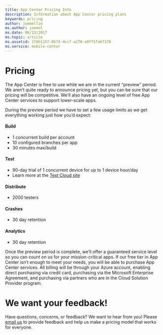 ```yaml
---
title: App Center Pricing Info
description: Information about App Center pricing plans
keywords: pricing
author: joemellin
ms.author: joemel
ms.date: 06/13/2017
ms.topic: article
ms.assetid: 1f8b1157-0574-4cc7-a278-a9ff5fa67178
ms.service: mobile-center
---
```


# Pricing

The App Center is free to use while we are in the current “preview” period. We aren’t quite ready to announce pricing yet, but you can be sure that our pricing will be competitive.  We’ll also have an ongoing level of free App Center services to support lower-scale apps.

During the preview period we have to set a few usage limits as we get everything working just how you’d expect:

#### Build
* 1 concurrent build per account
* 10 configured branches per app
* 30 minutes max/build

#### Test
* 90-day trial of 1 concurrent device for up to 1 device hour/day
* Learn more at the [Test Cloud site](https://www.xamarin.com/test-cloud)

#### Distribute
* 2000 testers

#### Crashes
* 30 day retention

#### Analytics
* 30 day retention

Once the preview period is complete, we’ll offer a guaranteed service level so you can count on us for your mission-critical apps. If our free tier in App Center isn’t enough to meet your needs, you will be able to purchase App Center services.  All billing will be through your Azure account, enabling direct purchasing via credit card, purchasing via the Microsoft Enterprise Agreement, and purchasing via partners who are in the Cloud Solution Provider program.


# We want your feedback!

Have questions, concerns, or feedback? We want to hear from you! Please [email us](mailto:vsmcpricing@microsoft.com) to provide feedback and help us make a pricing model that works for everyone.
